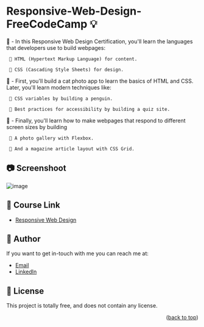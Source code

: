 # Responsive-Web-Design-FreeCodeCamp 💡
<a name="readme-top"></a>

 📑 - In this Responsive Web Design Certification, you'll learn the languages that developers use to build webpages:

     🔹 HTML (Hypertext Markup Language) for content.
  
     🔹 CSS (Cascading Style Sheets) for design.
  
  
 📑 -  First, you'll build a cat photo app to learn the basics of HTML and CSS. Later, you'll learn modern techniques like:
  
     🔹 CSS variables by building a penguin.
  
     🔹 Best practices for accessibility by building a quiz site.

  

 📑 - Finally, you'll learn how to make webpages that respond to different screen sizes by building
  
     🔹 A photo gallery with Flexbox.
 
     🔹 And a magazine article layout with CSS Grid.
  
  
## 📷  Screenshoot
![image](https://github.com/Hager-elhwarii/Responsive-Web-Design-FreeCodeCamp/assets/80959882/73197167-4051-4561-b779-415232b44a37)


## 🚀 Course Link 
  - [Responsive Web Design](https://www.freecodecamp.org/learn/2022/responsive-web-design/)
    

## 🦄   Author
If you want to get in-touch with me you can reach me at:
-  [Email](http://hager.a.elhawary@gmail.com/)
-  [LinkedIn](https://www.linkedin.com/in/hager-omar-elhawary/)


## 📘 License
This project is totally free,  and does not contain any license.


<p align="right">(<a href="#readme-top">back to top</a>)</p>
